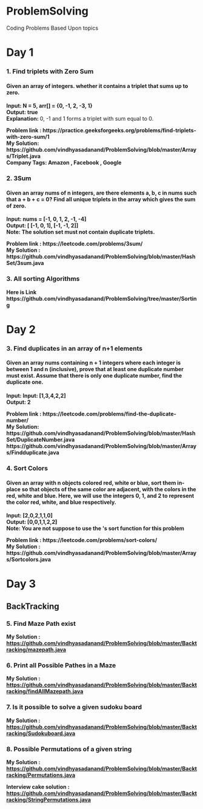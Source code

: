 # ProblemSolving
Coding Problems Based Upon topics

<h1>Day 1 </h1>
<h3>1. Find triplets with Zero Sum</h3>
<h4>Given an array of integers.  whether it contains a triplet that sums up to zero. </h4>
<p>
  <b> Input: 
    N = 5, arr[] = {0, -1, 2, -3, 1} </b><br/>
  <b> Output: true </b> <br/>
  <b> Explanation: </b> 0, -1 and 1 forms a triplet with sum equal to 0.
 </p>
 <b>Problem link : <b> https://practice.geeksforgeeks.org/problems/find-triplets-with-zero-sum/1<br>
  <b>My Solution: </b> https://github.com/vindhyasadanand/ProblemSolving/blob/master/Arrays/Triplet.java  <br/>
  <b>Company Tags: </b> <b> Amazon</b> ,  <b> Facebook</b> , <b>Google </b><br/>

<h3>2. 3Sum </h3>
<h4>Given an array nums of n integers, are there elements a, b, c in nums such that a + b + c = 0?  Find all unique triplets in the array which gives the sum of zero. </h4>
<p>
  <b> Input: 
   nums = [-1, 0, 1, 2, -1, -4]</b><br/>
  <b> Output: [ [-1, 0, 1],  [-1, -1, 2]] </b> <br/>
  <b> Note: </b>  The solution set must not contain duplicate triplets.
 </p>
 <b>Problem link : <b> https://leetcode.com/problems/3sum/ <br>
  <b>My Solution : </b> https://github.com/vindhyasadanand/ProblemSolving/blob/master/HashSet/3sum.java<br/>
  <h3>3. All sorting Algorithms </h3>
  Here is Link https://github.com/vindhyasadanand/ProblemSolving/tree/master/Sorting
  
  <h1>Day 2 </h1>
<h3>3. Find duplicates in an array of n+1 elements</h3>
<h4>Given an array nums containing n + 1 integers where each integer is between 1 and n (inclusive), prove that at least one duplicate number must exist. Assume that there is only one duplicate number, find the duplicate one.</h4>
<p>
  <b> Input: 
   Input: [1,3,4,2,2] </b><br/>
  <b> Output: 2 </b> <br/>
 
 </p>
 <b>Problem link : <b> https://leetcode.com/problems/find-the-duplicate-number/<br>
  <b>My Solution: </b> https://github.com/vindhyasadanand/ProblemSolving/blob/master/HashSet/DuplicateNumber.java  <br/>
                    https://github.com/vindhyasadanand/ProblemSolving/blob/master/Arrays/Findduplicate.java
  
<h3>4. Sort Colors</h3>
<h4>Given an array with n objects colored red, white or blue, sort them in-place so that objects of the same color are adjacent, with the colors in the  red, white and blue.
Here, we will use the integers 0, 1, and 2 to represent the color red, white, and blue respectively.</h4>
<p>
  <b> Input: [2,0,2,1,1,0]</b><br/>
  <b> Output: [0,0,1,1,2,2] </b> <br/>
  <b> Note: You are not suppose to use the 's sort function for this problem </b>  
 </p>
 <b>Problem link : <b>https://leetcode.com/problems/sort-colors/ <br>
  <b>My Solution : </b>https://github.com/vindhyasadanand/ProblemSolving/blob/master/Arrays/Sortcolors.java <br/>
  <h1>Day 3 </h1>
  <h2>BackTracking</h2>
  <h3>5. Find Maze Path exist</h3>

  <b>My Solution : </b>https://github.com/vindhyasadanand/ProblemSolving/blob/master/Backtracking/mazepath.java <br/>
  <h3>6. Print all Possible Pathes in a Maze</h3>

  <b>My Solution : </b>https://github.com/vindhyasadanand/ProblemSolving/blob/master/Backtracking/findAllMazepath.java <br/>
 
   <h3>7. Is it possible to solve a given sudoku board</h3>

  <b>My Solution : </b> https://github.com/vindhyasadanand/ProblemSolving/blob/master/Backtracking/Sudokuboard.java<br/>
  <h3>8. Possible Permutations of a given string</h3>

  <b>My Solution : </b>https://github.com/vindhyasadanand/ProblemSolving/blob/master/Backtracking/Permutations.java<br/>
  
  <b>Interview cake solution : </b> https://github.com/vindhyasadanand/ProblemSolving/blob/master/Backtracking/StringPermutations.java<br/>
  
 
